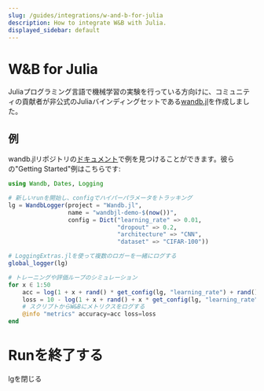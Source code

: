 ```yaml
---
slug: /guides/integrations/w-and-b-for-julia
description: How to integrate W&B with Julia.
displayed_sidebar: default
---
```


# W&B for Julia

Juliaプログラミング言語で機械学習の実験を行っている方向けに、コミュニティの貢献者が非公式のJuliaバインディングセットである[wandb.jl](https://github.com/avik-pal/Wandb.jl)を作成しました。

## 例

wandb.jlリポジトリの[ドキュメント](https://github.com/avik-pal/Wandb.jl/tree/main/docs/src/examples)で例を見つけることができます。彼らの"Getting Started"例はこちらです:

```julia
using Wandb, Dates, Logging

# 新しいrunを開始し、configでハイパーパラメータをトラッキング
lg = WandbLogger(project = "Wandb.jl",
                 name = "wandbjl-demo-$(now())",
                 config = Dict("learning_rate" => 0.01,
                               "dropout" => 0.2,
                               "architecture" => "CNN",
                               "dataset" => "CIFAR-100"))

# LoggingExtras.jlを使って複数のロガーを一緒にログする
global_logger(lg)

# トレーニングや評価ループのシミュレーション
for x ∈ 1:50
    acc = log(1 + x + rand() * get_config(lg, "learning_rate") + rand() + get_config(lg, "dropout"))
    loss = 10 - log(1 + x + rand() + x * get_config(lg, "learning_rate") + rand() + get_config(lg, "dropout"))
    # スクリプトからW&Bにメトリクスをログする
    @info "metrics" accuracy=acc loss=loss
end
```
# Runを終了する

lgを閉じる

```